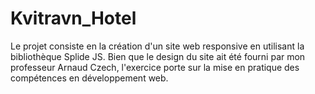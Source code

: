 # Kvitravn_Hotel

Le projet consiste en la création d'un site web responsive en utilisant la bibliothèque Splide JS. 
Bien que le design du site ait été fourni par mon professeur Arnaud Czech, l'exercice porte sur la mise en pratique des compétences en développement web.

